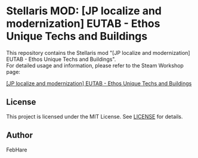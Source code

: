 # Stellaris MOD: [JP localize and modernization] EUTAB - Ethos Unique Techs and Buildings

This repository contains the Stellaris mod "[JP localize and modernization] EUTAB - Ethos Unique Techs and Buildings".  
For detailed usage and information, please refer to the Steam Workshop page:

[[JP localize and modernization] EUTAB - Ethos Unique Techs and Buildings](https://steamcommunity.com/sharedfiles/filedetails/?id=2790584642)

## License
This project is licensed under the MIT License. See [LICENSE](LICENSE) for details.

## Author
FebHare
